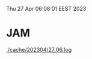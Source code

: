 Thu 27 Apr 06:08:01 EEST 2023
# JAM
<a href='./cache/202304/27_06.log'>./cache/202304/27_06.log</a>

